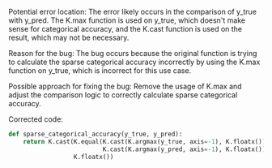 Potential error location: The error likely occurs in the comparison of y_true with y_pred. The K.max function is used on y_true, which doesn't make sense for categorical accuracy, and the K.cast function is used on the result, which may not be necessary.

Reason for the bug: The bug occurs because the original function is trying to calculate the sparse categorical accuracy incorrectly by using the K.max function on y_true, which is incorrect for this use case.

Possible approach for fixing the bug: Remove the usage of K.max and adjust the comparison logic to correctly calculate sparse categorical accuracy.

Corrected code:

```python
def sparse_categorical_accuracy(y_true, y_pred):
    return K.cast(K.equal(K.cast(K.argmax(y_true, axis=-1), K.floatx()),
                          K.cast(K.argmax(y_pred, axis=-1), K.floatx())),
                  K.floatx())
```